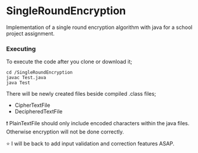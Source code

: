 # SingleRoundEncryption
Implementation of a single round encryption algorithm with java for a school project assignment.


### Executing

To execute the code after you clone or download it;

```
cd /SingleRoundEncryption
javac Test.java
java Test
```

There will be newly created files beside compiled .class files;

- CipherTextFile
- DecipheredTextFile

:exclamation: PlainTextFile should only include encoded characters within the java files. Otherwise encryption will not be done correctly.

:star: I will be back to add input validation and correction features ASAP.

